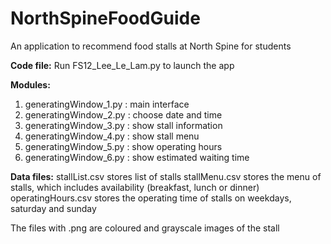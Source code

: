 # NorthSpineFoodGuide
An application to recommend food stalls at North Spine for students 

**Code file:**
Run FS12_Lee_Le_Lam.py to launch the app

**Modules:**
1) generatingWindow_1.py : main interface
2) generatingWindow_2.py : choose date and time
3) generatingWindow_3.py : show stall information
4) generatingWindow_4.py : show stall menu
5) generatingWindow_5.py : show operating hours
6) generatingWindow_6.py : show estimated waiting time

**Data files:**
stallList.csv stores list of stalls
stallMenu.csv stores the menu of stalls, which includes availability (breakfast, lunch or dinner)
operatingHours.csv stores the operating time of stalls on weekdays, saturday and sunday

The files with .png are coloured and grayscale images of the stall
